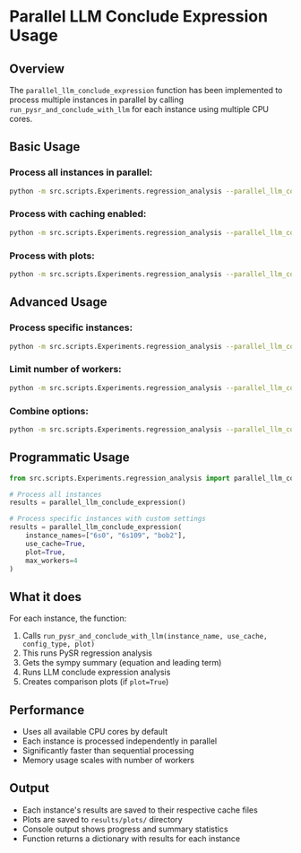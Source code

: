 # Parallel LLM Conclude Expression Usage

## Overview

The `parallel_llm_conclude_expression` function has been implemented to process multiple instances in parallel by calling `run_pysr_and_conclude_with_llm` for each instance using multiple CPU cores.

## Basic Usage

### Process all instances in parallel:
```bash
python -m src.scripts.Experiments.regression_analysis --parallel_llm_conclude_expression
```

### Process with caching enabled:
```bash
python -m src.scripts.Experiments.regression_analysis --parallel_llm_conclude_expression --use_cache
```

### Process with plots:
```bash
python -m src.scripts.Experiments.regression_analysis --parallel_llm_conclude_expression --plot
```

## Advanced Usage

### Process specific instances:
```bash
python -m src.scripts.Experiments.regression_analysis --parallel_llm_conclude_expression --instances 6s0 6s109 bob2
```

### Limit number of workers:
```bash
python -m src.scripts.Experiments.regression_analysis --parallel_llm_conclude_expression --max_workers 4
```

### Combine options:
```bash
python -m src.scripts.Experiments.regression_analysis --parallel_llm_conclude_expression --use_cache --plot --max_workers 8 --instances 6s0 6s109
```

## Programmatic Usage

```python
from src.scripts.Experiments.regression_analysis import parallel_llm_conclude_expression

# Process all instances
results = parallel_llm_conclude_expression()

# Process specific instances with custom settings
results = parallel_llm_conclude_expression(
    instance_names=["6s0", "6s109", "bob2"],
    use_cache=True,
    plot=True,
    max_workers=4
)
```

## What it does

For each instance, the function:
1. Calls `run_pysr_and_conclude_with_llm(instance_name, use_cache, config_type, plot)`
2. This runs PySR regression analysis
3. Gets the sympy summary (equation and leading term)
4. Runs LLM conclude expression analysis
5. Creates comparison plots (if `plot=True`)

## Performance

- Uses all available CPU cores by default
- Each instance is processed independently in parallel
- Significantly faster than sequential processing
- Memory usage scales with number of workers

## Output

- Each instance's results are saved to their respective cache files
- Plots are saved to `results/plots/` directory
- Console output shows progress and summary statistics
- Function returns a dictionary with results for each instance
